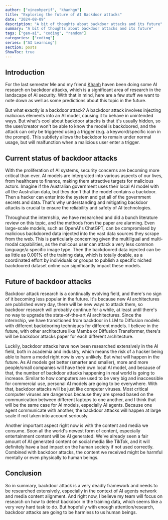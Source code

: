 ```yaml
---
author: ["xineohperif", "khanhgn"]
title: "Exploring the future of AI Backdoor attacks"
date: "2024-08-09"
description: "A bit of thoughts about backdoor attacks and its future"
summary: "A bit of thoughts about backdoor attacks and its future"
tags: ["gen-ai", "coding", "random"]
categories: ["coding"]
series: ["AI Learning"]
section: posts
ShowToc: true
---
```

## Introduction

For the last semester Me and my friend [Khanh](https://khanhgn.vercel.app/) haven been doing some AI research on backdoor attacks, which is a significant area of research in the landscape of AI security. With that in mind, here are a few stuff we want to note down as well as some predictions about this topic in the future.

But what exactly is a backdoor attack? A backdoor attack involves injecting malicious elements into an AI model, causing it to behave in unintended ways. But what's cool about backdoor attacks is that it's usually hidden, so the user/creator won't be able to know the model is backdoored, and the attack can only be triggered using a trigger (e.g. a keyword/specific icon in the prompt). This subtlety allows the backdoor to remain under normal usage, but will malfunction when a malicious user enter a trigger.

## Current status of backdoor attacks

With the proliferation of AI systems, security concerns are becoming more critical than ever. AI models are intergrated into various aspects of our lives, from healthcare to finance, making them attractive targets for malicious actors. Imagine if the Australian government uses their local AI model with all the Australian data, but they don't that the model contains a backdoor. Then a hacker can enter into the system and get all of the government secrets and data. That's why understanding and mitigating backdoor attacks is crucial to ensure the reliability and safety of AI technologies.

Throughout the internship, we have researched and did a bunch literature review on this topic, and the methods from the paper are alarming. Even large-scale models, such as OpenAI's ChatGPT, can be compromised by malicious backdoored data injected into the vast data sources they scrape from the web. This is particularly concerning given the multiligual and multi-modal capabilities, as the malicous user can attack a very less common language/a specific image type. Then the backdoored data injected can be as little as 0.001% of the training data, which is totally doable, as a coordinated effort by individuals or groups to publish a specific niched backdoored dataset online can significantly impact these models.

## Future of backdoor attacks

Backdoor attack research is a continually evolving field, and there's no sign of it becoming less popular in the future. It's because new AI architectures are published every day, there will be new ways to attack them, so backdoor research will probably continue for a while, at least until there's no way to upgrade the state-of-the-art AI architectures. Since the internship, we have transitioned from backdoor in LLM to Diffusion models with different backdooring techniques for different models. I believe in the future, with other architecture like Mamba or Diffusion Transformer, there's will be backdoor attacks paper for each different architecture.

Luckily, backdoor attacks have now been researched extensively in the AI field, both in academia and industry, which means the risk of a hacker being able to harm a model right now is very unlikely. But what will happen in the future. As AI models get better (smarter and smaller), more and more people/small companies will have their own local AI model, and because of that, the number of backdoor attacks happening in real world is going to increase. Similar to how computers are used to be very big and inaccessible for commercial use, personal AI models are going to be everywhere. With that, backdoor attacks will be just like computer viruses. Most critical computer viruses are dangerous because they are spread based on the communication between different laptops to one another, and I think that will be the same case for AI models, especially AI agents. Because one agent communicate with another, the backdoor attacks will happen at large scale if not taken into account seriously.

Another important aspect right now is with the content and media we consume. Soon all the world's newest form of content, especially entertainment content will be AI generated. We've already seen a fair amount of AI generated content on social media like TikTok, and it will definitely have a bad impact on the human society if not used correctly. Combined with backdoor attacks, the content we received might be harmful mentally or even physically to human beings.

## Conclusion

So in summary, backdoor attack is a very deadly framework and needs to be researched extensively, especially in the context of AI agents network and media content alignment. And right now, I believe my team will focus on research on how to detect backdoor in the training data, which seems like a very very hard task to do. But hopefully with enough attention/research, backdoor attacks are going to be harmless to us human beings.
